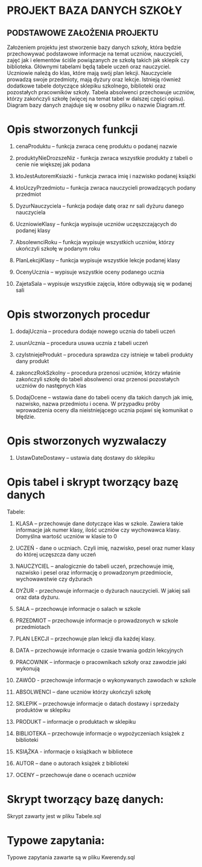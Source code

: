 # PROJEKT BAZA DANYCH SZKOŁY


## PODSTAWOWE ZAŁOŻENIA PROJEKTU

Założeniem projektu jest stworzenie bazy danych szkoły, która będzie przechowywać podstawowe informacje na temat uczniów, nauczycieli, zajęć jak i elementów ściśle powiązanych ze szkołą takich jak sklepik czy biblioteka. Głównymi tabelami będą tabele uczeń oraz nauczyciel. Uczniowie należą do klas, które mają swój plan lekcji. Nauczyciele prowadzą swoje przedmioty, mają dyżury oraz lekcje.  Istnieją również dodatkowe tabele dotyczące sklepiku szkolnego, biblioteki oraz pozostałych pracowników szkoły. Tabela absolwenci przechowuje uczniów, którzy zakończyli szkołę (więcej na temat tabel w dalszej części opisu). Diagram bazy danych znajduje się w osobny pliku o nazwie Diagram.rtf.

# Opis stworzonych funkcji

1) cenaProduktu – funkcja zwraca cenę produktu o podanej nazwie

2) produktyNieDrozszeNiz - funkcja zwraca wszystkie produkty z tabeli o cenie nie większej jak podana

3) ktoJestAutoremKsiazki -  funkcja zwraca imię i nazwisko podanej książki

4) ktoUczyPrzedmiotu – funkcja zwraca nauczycieli prowadzących podany przedmiot

5) DyzurNauczyciela – funkcja podaje datę oraz nr sali dyżuru danego nauczyciela

6) UczniowieKlasy – funkcja wypisuje uczniów uczęszczających do podanej klasy

7) AbsolewnciRoku – funkcja wypisuje wszystkich uczniów, którzy ukończyli szkołę w podanym roku

8) PlanLekcjiKlasy – funkcja wypisuje wszystkie lekcje podanej klasy

9) OcenyUcznia – wypisuje wszystkie oceny podanego ucznia

10) ZajetaSala – wypisuje wszystkie zajęcia, które odbywają się w podanej sali


# Opis stworzonych procedur

1) dodajUcznia – procedura dodaje nowego ucznia do tabeli uczeń

2) usunUcznia – procedura usuwa ucznia z tabeli uczeń

3) czyIstniejeProdukt – procedura sprawdza czy istnieje w tabeli produkty dany produkt

4) zakonczRokSzkolny – procedura przenosi uczniów, którzy właśnie zakończyli szkołę do tabeli absolwenci oraz przenosi pozostałych uczniów do następnych klas

5) DodajOcene –  wstawia dane do tabeli oceny dla takich danych jak imię, nazwisko, nazwa przedmiotu i ocena. W przypadku próby wprowadzenia oceny dla nieistniejącego ucznia pojawi się komunikat o błędzie.


# Opis stworzonych wyzwalaczy

1) UstawDateDostawy – ustawia datę dostawy do sklepiku


# Opis tabel i skrypt tworzący bazę danych

Tabele:

1) KLASA – przechowuje dane dotyczące klas w szkole. Zawiera takie informacje jak numer klasy, ilość uczniów czy wychowawca klasy. Domyślna wartość uczniów w klasie to 0

2) UCZEŃ - dane o uczniach. Czyli imię, nazwisko, pesel oraz numer klasy do której uczęszcza dany uczeń

3) NAUCZYCIEL – analogicznie do tabeli uczeń, przechowuje imię, nazwisko i pesel oraz informację o prowadzonym przedmiocie, wychowawstwie czy dyżurach

4) DYŻUR - przechowuje informacje o dyżurach nauczycieli. W jakiej sali oraz data dyżuru.

5) SALA – przechowuje informacje o salach w szkole

6) PRZEDMIOT – przechowuje informacje o prowadzonych w szkole przedmiotach

7) PLAN LEKCJI – przechowuje plan lekcji dla każdej klasy.

8) DATA – przechowuje informacje o czasie trwania godzin lekcyjnych

9) PRACOWNIK – informacje o pracownikach szkoły oraz zawodzie jaki wykonują

10) ZAWÓD - przechowuje informacje o wykonywanych zawodach w szkole

11) ABSOLWENCI – dane uczniów którzy ukończyli szkołę

12) SKLEPIK – przechowuje informacje o datach dostawy i sprzedaży produktów w sklepiku

13) PRODUKT – informacje o produktach w sklepiku

14) BIBLIOTEKA – przechowuje informacje o wypożyczeniach książek z biblioteki

15) KSIĄŻKA - informacje o książkach w bibliotece

16) AUTOR – dane o autorach książek z biblioteki

17) OCENY – przechowuje dane o ocenach uczniów


# Skrypt tworzący bazę danych:

Skrypt zawarty jest w pliku Tabele.sql


# Typowe zapytania:

Typowe zapytania zawarte są w pliku Kwerendy.sql
